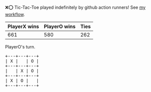 :x::o: Tic-Tac-Toe played indefinitely by github action runners! See [my workflow](.github/workflows/play.yaml).

|PlayerX wins|PlayerO wins|Ties|
|-|-|-|
|661|580|262|

PlayerO's turn.

<pre>
+---+---+---+
| X |   | O |
+---+---+---+
|   | X | O |
+---+---+---+
| X | O |   |
+---+---+---+
</pre>